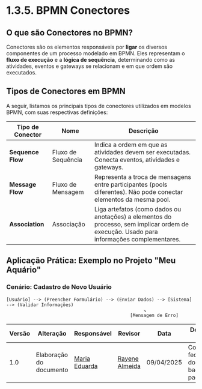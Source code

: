 # 1.3.5. BPMN Conectores
## O que são Conectores no BPMN?

Conectores são os elementos responsáveis por **ligar** os diversos componentes de um processo modelado em BPMN. Eles representam o **fluxo de execução** e a **lógica de sequência**, determinando como as atividades, eventos e gateways se relacionam e em que ordem são executados.



## Tipos de Conectores em BPMN

A seguir, listamos os principais tipos de conectores utilizados em modelos BPMN, com suas respectivas definições:

| Tipo de Conector | Nome | Descrição |
|------------------|------|-----------|
| **Sequence Flow** | Fluxo de Sequência | Indica a ordem em que as atividades devem ser executadas. Conecta eventos, atividades e gateways. |
| **Message Flow** | Fluxo de Mensagem | Representa a troca de mensagens entre participantes (pools diferentes). Não pode conectar elementos da mesma pool. |
| **Association** | Associação | Liga artefatos (como dados ou anotações) a elementos do processo, sem implicar ordem de execução. Usado para informações complementares. |



## Aplicação Prática: Exemplo no Projeto "Meu Aquário"

### Cenário: Cadastro de Novo Usuário

```plaintext
[Usuário] --> (Preencher Formulário) --> (Enviar Dados) --> [Sistema] --> (Validar Informações)
                                                   ↘
                                              [Mensagem de Erro]
```

| Versão | Alteração| Responsável     | Revisor | Data       | Detalhes da Revisão   |
|--------|--|-----------------|---------|------------|-----------|
| 1.0    | Elaboração do documento    | [Maria Eduarda](https://github.com/DudaV228) |    [Rayene Almeida](https://github.com/rayenealmeida)   | 09/04/2025 | Correção no fechamento dos escaping backticks e padronização |

